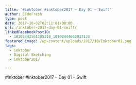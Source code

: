 ```yaml
---
title: '#inktober #inktober2017 – Day 01 – Swift'
author: ETdoFresh
type: post
date: 2017-10-02T02:11:01+00:00
url: /inktober-2017-day-01-swift/
linkedFacebookPostID:
  - 10102442561105218_10102444662933138
featured_image: /wp-content/uploads/2017/10/Inktober01.png
tags:
  - inktober
  - Digital Sketching
  - inktober2017

---
```

#inktober #inktober2017 – Day 01 – Swift